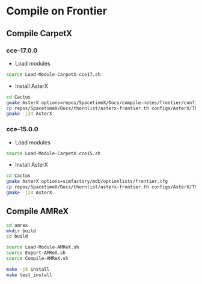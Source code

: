 # Compile on Frontier

## Compile CarpetX

### cce-17.0.0

* Load modules

```bash
source Load-Module-CarpetX-cce17.sh
```

* Install AsterX

```bash
cd Cactus
gmake AsterX options=repos/SpacetimeX/Docs/compile-notes/frontier/configs/frontier-cce17.cfg
cp repos/SpacetimeX/Docs/thornlist/asterx-frontier.th configs/AsterX/ThornList
gmake -j24 AsterX
```




### cce-15.0.0

* Load modules

```bash
source Load-Module-CarpetX-cce15.sh
```

* Install AsterX

```bash
cd Cactus
gmake AsterX options=simfactory/mdb/optionlists/frontier.cfg
cp repos/SpacetimeX/Docs/thornlist/asterx-frontier.th configs/AsterX/ThornList
gmake -j24 AsterX
```




## Compile AMReX

```bash
cd amrex
mkdir build
cd build

source Load-Module-AMReX.sh
source Export-AMReX.sh
source Compile-AMReX.sh

make -j8 install
make test_install
```
